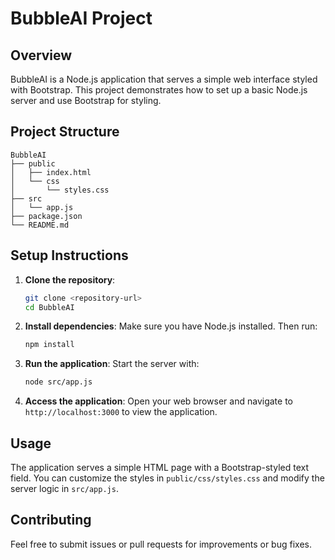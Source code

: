 # BubbleAI Project

## Overview
BubbleAI is a Node.js application that serves a simple web interface styled with Bootstrap. This project demonstrates how to set up a basic Node.js server and use Bootstrap for styling.

## Project Structure
```
BubbleAI
├── public
│   ├── index.html
│   └── css
│       └── styles.css
├── src
│   └── app.js
├── package.json
└── README.md
```

## Setup Instructions

1. **Clone the repository**:
   ```bash
   git clone <repository-url>
   cd BubbleAI
   ```

2. **Install dependencies**:
   Make sure you have Node.js installed. Then run:
   ```bash
   npm install
   ```

3. **Run the application**:
   Start the server with:
   ```bash
   node src/app.js
   ```

4. **Access the application**:
   Open your web browser and navigate to `http://localhost:3000` to view the application.

## Usage
The application serves a simple HTML page with a Bootstrap-styled text field. You can customize the styles in `public/css/styles.css` and modify the server logic in `src/app.js`.

## Contributing
Feel free to submit issues or pull requests for improvements or bug fixes.